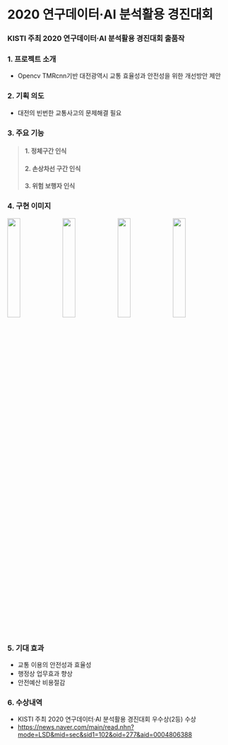# 2020 연구데이터·AI 분석활용 경진대회

### KISTI 주최 2020 연구데이터·AI 분석활용 경진대회 출품작

### 1. 프로젝트 소개
- Opencv TMRcnn기반 대전광역시 교통 효율성과 안전성을 위한 개선방안 제안

### 2. 기획 의도
- 대전의 빈번한 교통사고의 문제해결 필요

### 3. 주요 기능
> #### 1. 정체구간 인식 
> #### 2. 손상차선 구간 인식
> #### 3. 위험 보행자 인식

### 4. 구현 이미지
<img src="./SeoulNightMarket/image/foodtruck.JPG" width="24%"> <img src="./SeoulNightMarket/image/review.JPG" width="24%"> <img src="./SeoulNightMarket/image/order.JPG" width="24%"> <img src="./SeoulNightMarket/image/order2.JPG" width="24%">

### 5. 기대 효과
- 교통 이용의 안전성과 효율성
- 행정상 업무효과 향상
- 안전예산 비용절감

### 6. 수상내역
- KISTI 주최 2020 연구데이터·AI 분석활용 경진대회 우수상(2등) 수상
- https://news.naver.com/main/read.nhn?mode=LSD&mid=sec&sid1=102&oid=277&aid=0004806388
